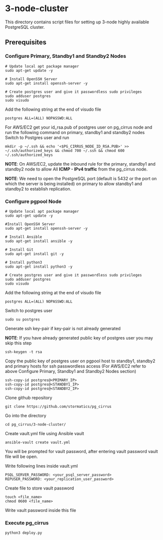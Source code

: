 # 3-node-cluster

This directory contains script files for setting up 3-node highly available PostgreSQL cluster.

## Prerequisites

### Configure Primary, Standby1 and Standby2 Nodes


```
# Update local apt package manager
sudo apt-get update -y

# Install OpenSSH Server
sudo apt-get install openssh-server -y

# Create postgres user and give it passwordless sudo privileges
sudo adduser postgres
sudo visudo
```

Add the following string at the end of visudo file

```
postgres ALL=(ALL) NOPASSWD:ALL
```
For AWS/EC2 get your id_rsa.pub of postgres user on pg_cirrus node and run the following command on primary, standby1 and standby2 nodes
Switch to Postgres user and run
```
mkdir -p ~/.ssh && echo '<$PG_CIRRUS_NODE_ID_RSA.PUB>' >> ~/.ssh/authorized_keys && chmod 700 ~/.ssh && chmod 600 ~/.ssh/authorized_keys
```
**NOTE**: On AWS/EC2, update the inbound rule for the primary, standby1 and standby2 node to allow All **ICMP - IPv4 traffic** from the pg_cirrus node.

**NOTE**: We need to open the PostgreSQL port (default is 5432 or the port on which the server is being installed) on primary to allow standby1 and standby2 to establish replication.

### Configure pgpool Node

```
# Update local apt package manager
sudo apt-get update -y

#Install OpenSSH Server
sudo apt-get install openssh-server -y

# Install Ansible
sudo apt-get install ansible -y

# Install Git
sudo apt-get install git -y

# Install python3
sudo apt-get install python3 -y

# Create postgres user and give it passwordless sudo privileges
sudo adduser postgres
sudo visudo
```
Add the following string at the end of visudo file

```
postgres ALL=(ALL) NOPASSWD:ALL
```
Switch to postgres user
```
sudo su postgres 
```
Generate ssh key-pair if key-pair is not already generated

**NOTE**: If you have already generated public key of postgres user you may skip this step

```
ssh-keygen -t rsa
```
Copy the public key of postgres user on pgpool host to standby1, standby2 and primary hosts for ssh passwordless access (For AWS/EC2 refer to above Configure Primary, Standby1 and Standby2 Nodes section)

```
ssh-copy-id postgres@<PRIMARY_IP>
ssh-copy-id postgres@<STANDBY1_IP>
ssh-copy-id postgres@<STANDBY2_IP>
```

Clone github repository

```
git clone https://github.com/stormatics/pg_cirrus
```
Go into the directory 

```
cd pg_cirrus/3-node-cluster/
```
 
Create vault.yml file using Ansible vault

```
ansible-vault create vault.yml
```
You will be prompted for vault password, after entering vault password vault file will be open.

Write following lines inside vault.yml

```
PSQL_SERVER_PASSWORD: <your_psql_server_password>
REPUSER_PASSWORD: <your_replication_user_password>
```

Create file to store vault password
```
touch <file_name>
chmod 0600 <file_name>
```
Write vault password inside this file

### Execute pg_cirrus
```
python3 deploy.py
```
